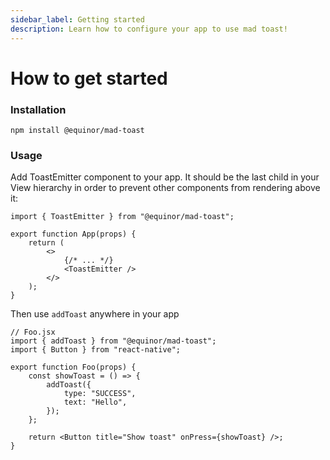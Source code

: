 ```yaml
---
sidebar_label: Getting started
description: Learn how to configure your app to use mad toast!
---
```


# How to get started

### Installation

`npm install @equinor/mad-toast`

### Usage

Add ToastEmitter component to your app. It should be the last child in your View hierarchy in order
to prevent other components from rendering above it:

```tsx
import { ToastEmitter } from "@equinor/mad-toast";

export function App(props) {
    return (
        <>
            {/* ... */}
            <ToastEmitter />
        </>
    );
}
```

Then use `addToast` anywhere in your app

```tsx
// Foo.jsx
import { addToast } from "@equinor/mad-toast";
import { Button } from "react-native";

export function Foo(props) {
    const showToast = () => {
        addToast({
            type: "SUCCESS",
            text: "Hello",
        });
    };

    return <Button title="Show toast" onPress={showToast} />;
}
```
